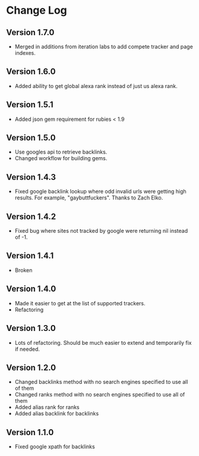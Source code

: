 # Change Log
## Version 1.7.0
* Merged in additions from iteration labs to add compete tracker and page indexes.

## Version 1.6.0

* Added ability to get global alexa rank instead of just us alexa rank.

## Version 1.5.1

* Added json gem requirement for rubies < 1.9

## Version 1.5.0

* Use googles api to retrieve backlinks.
* Changed workflow for building gems.

## Version 1.4.3

* Fixed google backlink lookup where odd invalid urls were getting high results. For example, "gaybuttfuckers". Thanks to Zach Elko.

## Version 1.4.2

* Fixed bug where sites not tracked by google were returning nil instead of -1.

## Version 1.4.1

* Broken

## Version 1.4.0

* Made it easier to get at the list of supported trackers.
* Refactoring

## Version 1.3.0

* Lots of refactoring. Should be much easier to extend and temporarily fix if needed.

## Version 1.2.0

* Changed backlinks method with no search engines specified to use all of them
* Changed ranks method with no search engines specified to use all of them
* Added alias rank for ranks
* Added alias backlink for backlinks

## Version 1.1.0

* Fixed google xpath for backlinks